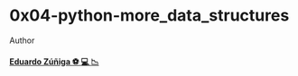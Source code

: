 # 0x04-python-more_data_structures

Author

#### [Eduardo Zúñiga :soccer: :computer: :chart_with_downwards_trend:](https://github.com/edwardzuniga/ "Eduardo Zúñiga") 